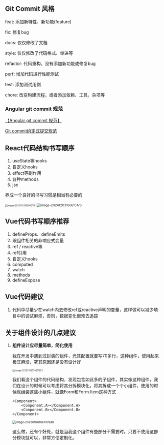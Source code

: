 ## Git Commit 风格

feat: 添加新特性、新功能(feature)

fix: 修复bug

docs: 仅仅修改了文档

style: 仅仅修改了代码格式、缩进等

refactor: 代码重构，没有添加新功能或修复bug

perf: 增加代码进行性能测试

test: 添加测试用例

chore: 改变构建流程，或者添加依赖、工具，杂项等



### Angular git commit 规范

[【Angular git commit 规范】](https://zj-git-guide.readthedocs.io/zh_CN/latest/message/Angular%E6%8F%90%E4%BA%A4%E4%BF%A1%E6%81%AF%E8%A7%84%E8%8C%83/)



[Git commit约定式提交规范](https://www.conventionalcommits.org/zh-hans/v1.0.0/#%e7%ba%a6%e5%ae%9a%e5%bc%8f%e6%8f%90%e4%ba%a4%e8%a7%84%e8%8c%83)



## React代码结构书写顺序

1. useState等hooks
2. 自定义hooks
3. effect等副作用
4. 各种methods
5. jsx

养成一个良好的书写习惯是相当有必要的

<img src="https://minimax-1256590847.cos.ap-shanghai.myqcloud.com/img/image-20240103165902119.png" alt="image-20240103165902119" style="zoom: 50%;" />

<img src="https://minimax-1256590847.cos.ap-shanghai.myqcloud.com/img/image-20241203160615176.png" alt="image-20241203160615176" style="zoom: 75%;" />

## Vue代码书写顺序推荐

1. defineProps、defineEmits
2. 跟组件相关的非响应式变量
3. ref / reactive等
4. ref引用
5. 自定义hooks
6. computed
7. watch
8. methods
9. defineExpose



## Vue代码建议

1. 代码中尽量少在watch内去修改ref或reactive声明的变量，这样做可以减少项目中的调试麻烦，否则，数据变化很难去追踪





## 关于组件设计的几点建议

1. **组件设计应尽量简单，简化使用**

   我在开发中遇到过封装的组件，光其配置就要写70多行，这种组件，使用起来极其麻烦，究其原因还是没有设计好

   <img src="https://minimax-1256590847.cos.ap-shanghai.myqcloud.com/img/image-20250106104611553.png" alt="image-20250106104611553" style="zoom:50%;" />

   我们看这个组件的代码结构，发现包含如此多的子组件，其实像这种组件，我们在设计的时候可以考虑将其分拆模块化，将其拆成一个个小组件，使用的时候就组装这些小组件，就像Form和Form.Item这种方式

   ```tsx
   <Component>
       <Component.A></Component.A>
       <Component.B></Component.B>
   </Component>
   ```

   <img src="https://minimax-1256590847.cos.ap-shanghai.myqcloud.com/img/image-20250106104707849.png" alt="image-20250106104707849" style="zoom:67%;" />

   这么做，还有个好处，就是当我这个组件有些部分不需要时，只要不使用这部分模块就可以，非常方便定制化。
